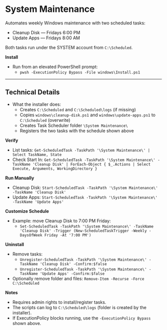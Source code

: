 # System Maintenance

Automates weekly Windows maintenance with two scheduled tasks:
- Cleanup Disk — Fridays 6:00 PM
- Update Apps — Fridays 8:00 AM

Both tasks run under the SYSTEM account from `C:\Scheduled`.

**Install**
- Run from an elevated PowerShell prompt:
  - `pwsh -ExecutionPolicy Bypass -File windows\Install.ps1`

<hr>

## Technical Details
- What the installer does:
  - Creates `C:\Scheduled` and `C:\Scheduled\logs` (if missing)
  - Copies `windows\cleanup-disk.ps1` and `windows\update-apps.ps1` to `C:\Scheduled` (overwrite)
  - Creates Task Scheduler folder `\System Maintenance\`
  - Registers the two tasks with the schedule shown above

**Verify**
- List tasks: `Get-ScheduledTask -TaskPath '\System Maintenance\' | Select TaskName, State`
- Check Start In: `Get-ScheduledTask -TaskPath '\System Maintenance\' -TaskName 'Cleanup Disk' | ForEach-Object { $_.Actions | Select Execute, Arguments, WorkingDirectory }`

**Run Manually**
- Cleanup Disk: `Start-ScheduledTask -TaskPath '\System Maintenance\' -TaskName 'Cleanup Disk'`
- Update Apps: `Start-ScheduledTask -TaskPath '\System Maintenance\' -TaskName 'Update Apps'`

**Customize Schedule**
- Example: move Cleanup Disk to 7:00 PM Friday:
  - `Set-ScheduledTask -TaskPath '\System Maintenance\' -TaskName 'Cleanup Disk' -Trigger (New-ScheduledTaskTrigger -Weekly -DaysOfWeek Friday -At '7:00 PM')`

**Uninstall**
- Remove tasks:
  - `Unregister-ScheduledTask -TaskPath '\System Maintenance\' -TaskName 'Cleanup Disk' -Confirm:$false`
  - `Unregister-ScheduledTask -TaskPath '\System Maintenance\' -TaskName 'Update Apps' -Confirm:$false`
- Optionally remove folder and files: `Remove-Item -Recurse -Force C:\Scheduled`

**Notes**
- Requires admin rights to install/register tasks.
- The scripts can log to `C:\Scheduled\logs` (folder is created by the installer).
- If ExecutionPolicy blocks running, use the `-ExecutionPolicy Bypass` shown above.
